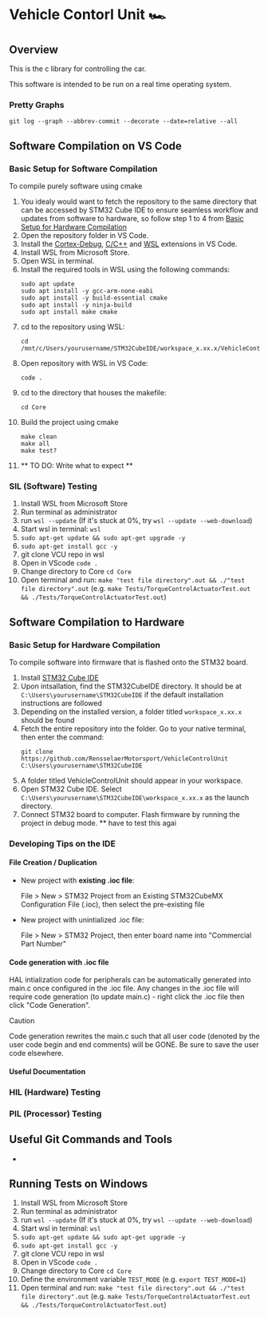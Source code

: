 # Vehicle Contorl Unit 🏎️
## Overview
This is the c library for controlling the car.

This software is intended to be run on a real time operating system.

### Pretty Graphs
```git log --graph --abbrev-commit --decorate --date=relative --all```

## Software Compilation on VS Code

### Basic Setup for Software Compilation
To compile purely software using cmake

1. You idealy would want to fetch the repository to the same directory that can be accessed by STM32 Cube IDE to ensure seamless workflow and updates from software to hardware, so follow step 1 to 4 from [Basic Setup for Hardware Compilation](#basic-setup-for-hardware-compilation)
2. Open the repository folder in VS Code. 
3. Install the [Cortex-Debug](https://marketplace.visualstudio.com/items?itemName=marus25.cortex-debug), [C/C++](https://marketplace.visualstudio.com/items?itemName=ms-vscode.cpptools) and [WSL](https://marketplace.visualstudio.com/items?itemName=ms-vscode-remote.remote-wsl) extensions in VS Code. 
4. Install WSL from Microsoft Store.
5. Open WSL in terminal.
6. Install the required tools in WSL using the following commands:
    ```
    sudo apt update
    sudo apt install -y gcc-arm-none-eabi
    sudo apt install -y build-essential cmake
    sudo apt install -y ninja-build
    sudo apt install make cmake
    ```
7. cd to the repository using WSL:
    ```
    cd /mnt/c/Users/yourusername/STM32CubeIDE/workspace_x.xx.x/VehicleControlUnit
    ```
8. Open repository with WSL in VS Code:
    ```
    code .
    ```
9. cd to the directory that houses the makefile:
    ```
    cd Core
    ```
10. Build the project using cmake
    ```
    make clean 
    make all
    make test?
    ```
11. ** TO DO: Write what to expect ** 

### SIL (Software) Testing

 1. Install WSL from Microsoft Store
 2. Run terminal as administrator
 3. run `wsl --update` (If it's stuck at 0%, try `wsl --update --web-download`)
 4. Start wsl in terminal: `wsl`
 5. `sudo apt-get update && sudo apt-get upgrade -y`
 6. `sudo apt-get install gcc -y`
 7. git clone VCU repo in wsl
 8. Open in VScode `code .`
 9. Change directory to Core `cd Core`
 10. Open terminal and run: `make "test file directory".out && ./"test file directory".out` (e.g. `make Tests/TorqueControlActuatorTest.out && ./Tests/TorqueControlActuatorTest.out`)


## Software Compilation to Hardware 

### Basic Setup for Hardware Compilation

To compile software into firmware that is flashed onto the STM32 board. 

1. Install [STM32 Cube IDE](https://www.st.com/en/development-tools/stm32cubeide.html#:~:text=Read%20more-,Get%20Software,-Part%20Number) 
2. Upon intsallation, find the STM32CubeIDE directory. It should be at `C:\Users\yourusername\STM32CubeIDE` if the default installation instructions are followed
3. Depending on the installed version, a folder titled `workspace_x.xx.x` should be found
4. Fetch the entire repository into the folder. Go to your native terminal, then enter the command:
    ```
    git clone https://github.com/RensselaerMotorsport/VehicleControlUnit C:\Users\yourusername\STM32CubeIDE
    ```
5. A folder titled VehicleControlUnit should appear in your workspace. 
6. Open STM32 Cube IDE. Select `C:\Users\yourusername\STM32CubeIDE\workspace_x.xx.x` as the launch directory.
7. Connect STM32 board to computer. Flash firmware  by running the project in debug mode. ** have to test this agai

### Developing Tips on the IDE
#### File Creation / Duplication
- New project with **existing .ioc file**:

    File > New > STM32 Project from an Existing STM32CubeMX Configuration File (.ioc), then select the pre-existing file

- New project with unintialized .ioc file: 

    File > New > STM32 Project, then enter board name into "Commercial Part Number"



#### Code generation with .ioc file 

HAL intialization code for peripherals can be automatically generated into main.c once configured in the .ioc file. Any changes in the .ioc file will require code generation (to update main.c) - right click the .ioc file then click "Code Generation". 

> [!CAUTION]
> Code generation rewrites the main.c such that all user code (denoted by the user code begin and end comments) will be GONE. Be sure to save the user code elsewhere. 

#### Useful Documentation


### HIL (Hardware) Testing

### PIL (Processor) Testing 


## Useful Git Commands and Tools

- 



## Running Tests on Windows

 1. Install WSL from Microsoft Store
 2. Run terminal as administrator
 3. run `wsl --update` (If it's stuck at 0%, try `wsl --update --web-download`)
 4. Start wsl in terminal: `wsl`
 5. `sudo apt-get update && sudo apt-get upgrade -y`
 6. `sudo apt-get install gcc -y`
 7. git clone VCU repo in wsl
 8. Open in VScode `code .`
 9. Change directory to Core `cd Core`
 10. Define the environment variable `TEST_MODE` (e.g. `export TEST_MODE=1`)
 11. Open terminal and run: `make "test file directory".out && ./"test file directory".out` (e.g. `make Tests/TorqueControlActuatorTest.out && ./Tests/TorqueControlActuatorTest.out`)
